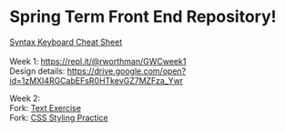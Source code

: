 # Spring Term Front End Repository!
<a href="https://docs.google.com/drawings/d/1QxBz89UzDeJMgwTAGWOcU09sswdHm9cspBBxPXa3Mms/edit?usp=sharing" target="_blank">Syntax Keyboard Cheat Sheet</a>
<br>
<br>
Week 1: https://repl.it/@rworthman/GWCweek1
<br>
Design details: https://drive.google.com/open?id=1zMXI4RGCabEFsR0HTkevGZ7MZFza_Ywr
<br>

Week 2: <br>
Fork: <a href="https://repl.it/@rworthman/GWC-2-text" target="_blank">Text Exercise</a>
<br>
Fork: <a href="https://repl.it/@rworthman/styling-practice" target="_blank">CSS Styling Practice</a>
